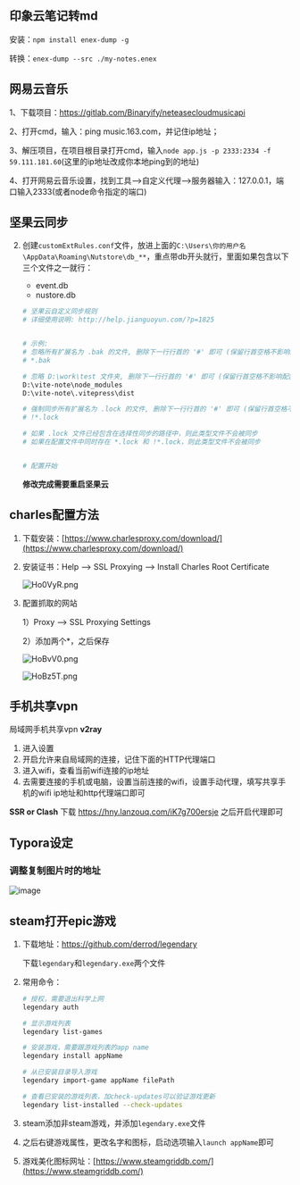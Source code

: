 ## 印象云笔记转md

安装：`npm install enex-dump -g`

转换：`enex-dump --src ./my-notes.enex`



## 网易云音乐

1、下载项目：https://gitlab.com/Binaryify/neteasecloudmusicapi

2、打开cmd，输入：ping music.163.com，并记住ip地址；

3、解压项目，在项目根目录打开cmd，输入`node app.js -p 2333:2334 -f 59.111.181.60`(这里的ip地址改成你本地ping到的地址)

4、打开网易云音乐设置，找到工具-->自定义代理-->服务器输入：127.0.0.1，端口输入2333(或者node命令指定的端口)



## 坚果云同步

2. 创建`customExtRules.conf`文件，放进上面的`C:\Users\你的用户名\AppData\Roaming\Nutstore\db_**`，重点带db开头就行，里面如果包含以下三个文件之一就行：

   * event.db
   * nustore.db
   
   ```bash
   # 坚果云自定义同步规则
   # 详细使用说明: http://help.jianguoyun.com/?p=1825 
   
   
   # 示例:
   # 忽略所有扩展名为 .bak 的文件, 删除下一行行首的 '#' 即可 (保留行首空格不影响配置文件)
   # *.bak
   
   # 忽略 D:\work\test 文件夹, 删除下一行行首的 '#' 即可 (保留行首空格不影响配置文件)
   D:\vite-note\node_modules
   D:\vite-note\.vitepress\dist
   
   # 强制同步所有扩展名为 .lock 的文件, 删除下一行行首的 '#' 即可 (保留行首空格不影响配置文件)
   # !*.lock
   
   # 如果 .lock 文件已经包含在选择性同步的路径中，则此类型文件不会被同步
   # 如果在配置文件中同时存在 *.lock 和 !*.lock，则此类型文件不会被同步
   
   
   # 配置开始
   ```
   
   **修改完成需要重启坚果云**



## charles配置方法

1. 下载安装：[https://www.charlesproxy.com/download/](https://www.charlesproxy.com/download/)

2. 安装证书：Help --> SSL Proxying  --> Install Charles Root Certificate

   ![Ho0VyR.png](https://s4.ax1x.com/2022/02/18/Ho0VyR.png)

3. 配置抓取的网站

   1）Proxy --> SSL Proxying Settings

   2）添加两个*，之后保存

   

   ![HoBvV0.png](https://s4.ax1x.com/2022/02/18/HoBvV0.png)

   ![HoBz5T.png](https://s4.ax1x.com/2022/02/18/HoBz5T.png)



## 手机共享vpn
局域网手机共享vpn
**v2ray**

1. 进入设置
2. 开启允许来自局域网的连接，记住下面的HTTP代理端口
3. 进入wifi，查看当前wifi连接的ip地址
4. 去需要连接的手机或电脑，设置当前连接的wifi，设置手动代理，填写共享手机的wifi ip地址和http代理端口即可



**SSR or Clash**
下载 https://hny.lanzouq.com/iK7g700ersje
之后开启代理即可



## Typora设定

### 调整复制图片时的地址

![image](https://s21.ax1x.com/2024/08/12/pApMUl6.png)

## steam打开epic游戏

1. 下载地址：https://github.com/derrod/legendary

   下载`legendary`和`legendary.exe`两个文件

2. 常用命令：

   ```bash
   # 授权，需要退出科学上网
   legendary auth
   
   # 显示游戏列表
   legendary list-games
   
   # 安装游戏，需要跟游戏列表的app name
   legendary install appName
   
   # 从已安装目录导入游戏
   legendary import-game appName filePath
   
   # 查看已安装的游戏列表，加check-updates可以验证游戏更新
   legendary list-installed --check-updates
   ```

3. steam添加非steam游戏，并添加`legendary.exe`文件

4. 之后右键游戏属性，更改名字和图标，启动选项输入`launch appName`即可

5. 游戏美化图标网址：[https://www.steamgriddb.com/](https://www.steamgriddb.com/)
